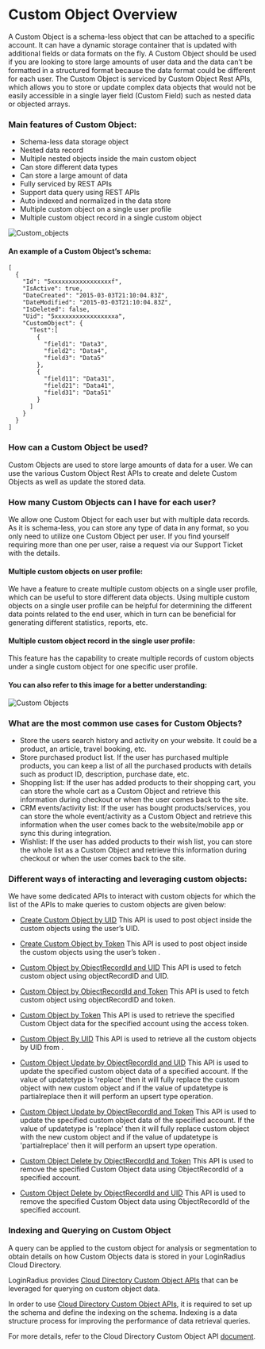 # Custom Object Overview

A Custom Object is a schema-less object that can be attached to a specific account. It can have a dynamic storage container that is updated with additional fields or data formats on the fly.  A Custom Object should be used if you are looking to store large amounts of user data and the data can’t be formatted in a structured format because the data format could be different for each user. The Custom Object is serviced by Custom Object Rest APIs, which allows you to store or update complex data objects that would not be easily accessible in a single layer field (Custom Field) such as nested data or objected arrays.

### Main features of Custom Object:

- Schema-less data storage object
- Nested data record
- Multiple nested objects inside the main custom object
- Can store different data types
- Can store a large amount of data
- Fully serviced by REST APIs
- Support data query using REST APIs
- Auto indexed and normalized in the data store
- Multiple custom object on a single user profile
- Multiple custom object record in a single custom object

![Custom_objects](https://apidocs.lrcontent.com/images/Custom-Object_54165cca84d0759357.92059160.png "Custom_objects")


#### An example of a Custom Object’s schema:

```
[
  {
    "Id": "5xxxxxxxxxxxxxxxxxf",
    "IsActive": true,
    "DateCreated": "2015-03-03T21:10:04.83Z",
    "DateModified": "2015-03-03T21:10:04.83Z",
    "IsDeleted": false,
    "Uid": "5xxxxxxxxxxxxxxxxxa",
    "CustomObject": {
      "Test":[
        {
          "field1": "Data3",
          "field2": "Data4",
          "field3": "Data5"
        },
        {
          "field11": "Data31",
          "field21": "Data41",
          "field31": "Data51"
        }
      ]
    }
  }
]
```

 
 
 
### How can a Custom Object be used?

Custom Objects are used to store large amounts of data for a user. We can use the various Custom Object Rest APIs to create and delete Custom Objects as well as update the stored data.
 
### How many Custom Objects can I have for each user?

We allow one Custom Object for each user but with multiple data records. As it is schema-less, you can store any type of data in any format, so you only need to utilize one Custom Object per user. If you find yourself requiring more than one per user, raise a request via our Support Ticket with the details.
 
#### Multiple custom objects on user profile:

We have a feature to create multiple custom objects on a single user profile, which can be useful to store different data objects. Using multiple custom objects on a single user profile can be helpful for determining the different data points related to the end user, which in turn can be beneficial for generating different statistics, reports, etc. 
 
#### Multiple custom object record in the single user profile:

This feature has the capability to create multiple records of custom objects under a single custom object for one specific user profile.


#### You can also refer to this image for a better understanding:

![Custom Objects](https://apidocs.lrcontent.com/images/image_117185d05557859b659.93794032.png "Custom Objects")
 
 ### What are the most common use cases for Custom Objects?

- Store the users search history and activity on your website. It could be a product, an article, travel booking, etc.
- Store purchased product list. If the user has purchased multiple products, you can keep a list of all the purchased products with details such as product ID, description, purchase date, etc.
- Shopping list: If the user has added products to their shopping cart, you can store the whole cart as a Custom Object and retrieve this information during checkout or when the user comes back to the site.
- CRM events/activity list: If the user has bought products/services, you can store the whole event/activity as a Custom Object and retrieve this information when the user comes back to the website/mobile app or sync this during integration.
- Wishlist: If the user has added products to their wish list, you can store the whole list as a Custom Object and retrieve this information during checkout or when the user comes back to the site.


### Different ways of interacting and leveraging custom objects:

We have some dedicated APIs to interact with custom objects for which the list of the APIs to make queries to custom objects are given below:

- [Create Custom Object by UID](https://www.loginradius.com/legacy/docs/api/v2/customer-identity-api/custom-object/create-custom-object-by-uid)
This API is used to post object inside the custom objects using the user’s UID.

- [Create Custom Object by Token](https://www.loginradius.com/legacy/docs/api/v2/customer-identity-api/custom-object/create-custom-object-by-token)
This API is used to post object inside the custom objects using the user’s token
.
- [Custom Object by ObjectRecordId and UID](https://www.loginradius.com/legacy/docs/api/v2/customer-identity-api/custom-object/custom-object-by-objectrecordid-and-uid)
This API is used to fetch custom object using objectRecordID and UID.

- [Custom Object by ObjectRecordId and Token](https://www.loginradius.com/legacy/docs/api/v2/customer-identity-api/custom-object/custom-object-by-objectrecordid-and-token)
This API is used to fetch custom object using objectRecordID and token.

- [Custom Object by Token](https://www.loginradius.com/legacy/docs/api/v2/customer-identity-api/custom-object/custom-object-by-token)
This API is used to retrieve the specified Custom Object data for the specified account using the      access token.

- [Custom Object By UID](https://www.loginradius.com/legacy/docs/api/v2/customer-identity-api/custom-object/custom-object-by-uid)
This API is used to retrieve all the custom objects by UID from .

- [Custom Object Update by ObjectRecordId and UID](https://www.loginradius.com/legacy/docs/api/v2/customer-identity-api/custom-object/custom-object-update-by-objectrecordid-and-uid)
This API is used to update the specified custom object data of a specified account. If the value of updatetype is 'replace' then it will fully replace the custom object with new custom object and if the value of updatetype is partialreplace then it will perform an upsert type operation.

- [Custom Object Update by ObjectRecordId and Token](https://www.loginradius.com/legacy/docs/api/v2/customer-identity-api/custom-object/custom-object-update-by-objectrecordid-and-token)
This API is used to update the specified custom object data of the specified account. If the value of updatetype is 'replace' then it will fully replace custom object with the new custom object and if the value of updatetype is 'partialreplace' then it will perform an upsert type operation.

- [Custom Object Delete by ObjectRecordId and Token](https://www.loginradius.com/legacy/docs/api/v2/customer-identity-api/custom-object/custom-object-delete-by-objectrecordid-and-token)
This API is used to remove the specified Custom Object data using ObjectRecordId of a specified account.


- [Custom Object Delete by ObjectRecordId and UID](https://www.loginradius.com/legacy/docs/api/v2/customer-identity-api/custom-object/custom-object-delete-by-objectrecordid-and-uid)
This API is used to remove the specified Custom Object data using ObjectRecordId of the specified account.


### Indexing and Querying on Custom Object

A query can be applied to the custom object for analysis or segmentation to obtain details on how Custom Objects data is stored in your LoginRadius Cloud Directory.

LoginRadius provides [Cloud Directory Custom Object APIs](https://www.loginradius.com/legacy/docs/api/v2/cloud-directory-api/custom-object/overview#queryingbasicfields5) that can be leveraged for querying on custom object data.

In order to use [Cloud Directory Custom Object APIs](https://www.loginradius.com/legacy/docs/api/v2/cloud-directory-api/custom-object/overview#queryingbasicfields5), it is required to set up the schema and define the indexing on the schema. Indexing is a data structure process for improving the performance of data retrieval queries.

For more details, refer to the Cloud Directory Custom Object API [document](https://www.loginradius.com/legacy/docs/api/v2/cloud-directory-api/custom-object/overview).



